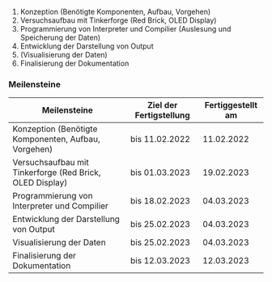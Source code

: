 1.	Konzeption (Benötigte Komponenten, Aufbau, Vorgehen)  
2.	Versuchsaufbau mit Tinkerforge (Red Brick, OLED Display) 
3.	Programmierung von Interpreter und Compilier 
(Auslesung und Speicherung der Daten) 
4.	Entwicklung der Darstellung von Output 
5.	(Visualisierung der Daten) 
6.	Finalisierung der Dokumentation 

### Meilensteine 

| Meilensteine                                              | Ziel der Fertigstellung | Fertiggestellt am |
| --------------------------------------------------------- | ----------------------- | ----------------- |
| Konzeption (Benötigte Komponenten, Aufbau, Vorgehen)       | bis 11.02.2022          | 11.02.2022        |
| Versuchsaufbau mit Tinkerforge (Red Brick, OLED Display)   | bis 01.03.2023          | 19.02.2023        |
| Programmierung von Interpreter und Compilier               | bis 18.02.2023          | 04.03.2023        |
| Entwicklung der Darstellung von Output                     | bis 25.02.2023          | 04.03.2023        |
| Visualisierung der Daten                                  | bis 25.02.2023          | 04.03.2023        |
| Finalisierung der Dokumentation                            | bis 12.03.2023          | 12.03.2023        |

